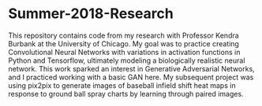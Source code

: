 # Summer-2018-Research
This repository contains code from my research with Professor Kendra Burbank at the University of Chicago. My goal was to practice creating Convolutional Neural Networks with variations in activation functions in Python and Tensorflow, ultimately modeling a biologically realistic neural network. This work sparked an interest in Generative Adversarial Networks, and I practiced working with a basic GAN here. My subsequent project was using pix2pix to generate images of baseball infield shift heat maps in response to ground ball spray charts by learning through paired images.
